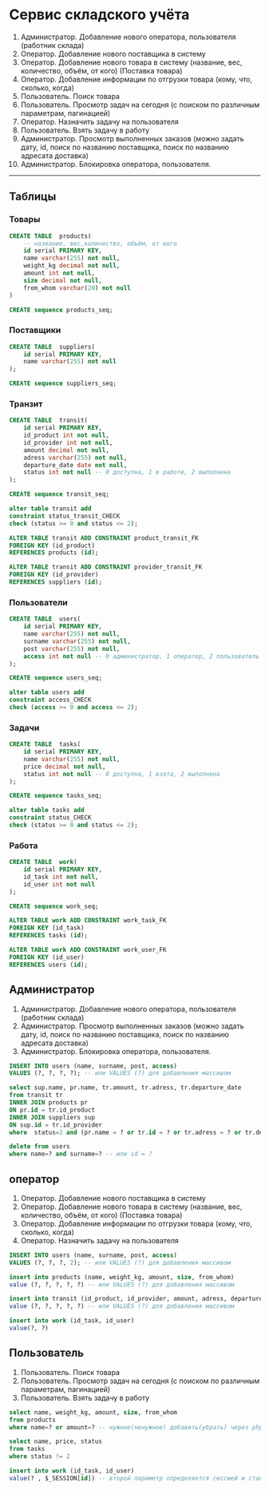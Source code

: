 # Сервис складского учёта

1. Администратор. Добавление нового оператора, пользователя
(работник склада)
2. Оператор. Добавление нового поставщика в систему
3. Оператор. Добавление нового товара в систему (название, вес,
количество, объём, от кого) (Поставка товара)
4. Оператор. Добавление информации по отгрузки товара (кому, что,
сколько, когда)
5. Пользователь. Поиск товара
6. Пользователь. Просмотр задач на сегодня (с поиском по различным
параметрам, пагинацией)
7. Оператор. Назначить задачу на пользователя
8. Пользователь. Взять задачу в работу
9. Администратор. Просмотр выполненных заказов (можно задать дату,
id, поиск по названию поставщика, поиск по названию адресата доставка)
10. Администратор. Блокировка оператора, пользователя.

---------------------------------------------------------------------

## Таблицы

### Товары

```SQL
CREATE TABLE  products(
	-- название, вес,количество, объём, от кого
	id serial PRIMARY KEY,
	name varchar(255) not null,
	weight_kg decimal not null,
	amount int not null,
	size decimal not null,
	from_whom varchar(20) not null
)

CREATE sequence products_seq;
```

### Поставщики

```SQL
CREATE TABLE  suppliers(
	id serial PRIMARY KEY,
	name varchar(255) not null
);

CREATE sequence suppliers_seq;
```

### Транзит

```SQL
CREATE TABLE  transit(
	id serial PRIMARY KEY,
	id_product int not null,
	id_provider int not null,
	amount decimal not null,
    adress varchar(255) not null, 
	departure_date date not null,
    status int not null -- 0 доступна, 1 в работе, 2 выполнена
);

CREATE sequence transit_seq;

alter table transit add
constraint status_transit_CHECK
check (status >= 0 and status <= 2);

ALTER TABLE transit ADD CONSTRAINT product_transit_FK
FOREIGN KEY (id_product)
REFERENCES products (id);

ALTER TABLE transit ADD CONSTRAINT provider_transit_FK
FOREIGN KEY (id_provider)
REFERENCES suppliers (id);
```

### Пользователи

```SQL
CREATE TABLE  users(
	id serial PRIMARY KEY,
	name varchar(255) not null,
	surname varchar(255) not null,
	post varchar(255) not null,
	access int not null -- 0 администратор, 1 оператор, 2 пользователь --
);

CREATE sequence users_seq;

alter table users add
constraint access_CHECK
check (access >= 0 and access <= 2);
```

### Задачи

```SQL
CREATE TABLE  tasks(
	id serial PRIMARY KEY,
	name varchar(255) not null,
	price decimal not null,
	status int not null -- 0 доступна, 1 взята, 2 выполнена
);

CREATE sequence tasks_seq;

alter table tasks add
constraint status_CHECK
check (status >= 0 and status <= 2);
```

### Работа

```SQL
CREATE TABLE  work(
	id serial PRIMARY KEY,
	id_task int not null,
	id_user int not null
);

CREATE sequence work_seq;

ALTER TABLE work ADD CONSTRAINT work_task_FK
FOREIGN KEY (id_task)
REFERENCES tasks (id);

ALTER TABLE work ADD CONSTRAINT work_user_FK
FOREIGN KEY (id_user)
REFERENCES users (id);
```

## Администратор

1. Администратор. Добавление нового оператора, пользователя
(работник склада)
2. Администратор. Просмотр выполненных заказов (можно задать дату,
id, поиск по названию поставщика, поиск по названию адресата доставка)
3. Администратор. Блокировка оператора, пользователя.

```SQL
INSERT INTO users (name, surname, post, access)
VALUES (?, ?, ?, ?); -- или VALUES (?) для добавления массивом
```

```SQL
select sup.name, pr.name, tr.amount, tr.adress, tr.departure_date
from transit tr
INNER JOIN products pr
ON pr.id = tr.id_product
INNER JOIN suppliers sup
ON sup.id = tr.id_provider
where  status=2 and (pr.name = ? or tr.id = ? or tr.adress = ? or tr.departure_date = ?) -- нужное(ненужное) добавить(убрать) через php легко делается
```

```SQL
delete from users
where name=? and surname=? -- или id = ?
```

## оператор

1. Оператор. Добавление нового поставщика в систему
2. Оператор. Добавление нового товара в систему (название, вес,
количество, объём, от кого) (Поставка товара)
3. Оператор. Добавление информации по отгрузки товара (кому, что,
сколько, когда)
4. Оператор. Назначить задачу на пользователя

```SQL
INSERT INTO users (name, surname, post, access)
VALUES (?, ?, ?, 2); -- или VALUES (?) для добавления массивом
```

```SQL
insert into products (name, weight_kg, amount, size, from_whom)
value (?, ?, ?, ?, ?) -- или VALUES (?) для добавления массивом
```

```SQL
insert into transit (id_product, id_provider, amount, adress, departure_date)
value (?, ?, ?, ?, ?) -- или VALUES (?) для добавления массивом
```

```SQL
insert into work (id_task, id_user)
value(?, ?)
```

## Пользователь 

1. Пользователь. Поиск товара
2. Пользователь. Просмотр задач на сегодня (с поиском по различным параметрам, пагинацией)
3. Пользователь. Взять задачу в работу

```SQL
select name, weight_kg, amount, size, from_whom
from products
where name=? or amount=? -- нужное(ненужное) добавить(убрать) через php легко делается
```

```SQL
select name, price, status
from tasks
where status != 2
```

```SQL
insert into work (id_task, id_user)
value(? , $_SESSION[id]) -- второй параметр определяется сессией и ставится автоматически (php)
```